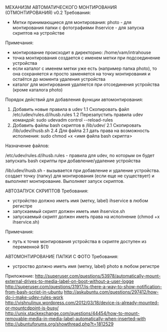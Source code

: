  МЕХАНИЗМ АВТОМАТИЧЕСКОГО МОНТИРОВАНИЯ (ОТМОНТИРОВАНИЯ) v0.2
 Требования:
 - Метки принимающиеся для монтирования:
     photo - для монтирования папки с фотографиями
     ihservice - для запуска скриптов на устройстве

 Примечания:
 - монтирование происходит в директорию: /home/vam/intrahouse
 - точка монтирования создается с именем метки при подсоединение устройства
 - если каталог с именем метки уже есть (например папка photo), то она сохраняется и просто заменяется на точку монтирования и остаётся до момента удаления устройства
 - каталог для монтирования удаляется при отсоединения устройства (кроме каталога photo)

 Порядок действий для добавления функции автомонтирования:

 1. Добавить новые правила в udev
   1.1 Скопировать файл /etc/udev/rules.d/ihusb.rules
   1.2 Перезапустить правила udev командой: sudo udevadm control --reload-rules
 2. Добавить файлы bash скриптов в /lib/udev/
   2.1 Скопировать /lib/udev/ihusb.sh
   2.4 Для файла 2.1 дать права на возможность исполнения: sudo chmod +x <имя файла bash скрипта>


 Назначение файлов:

   /etc/udev/rules.d/ihusb.rules - правила для udev, по которым он будет запускать bash скрипты при добавление/удаление устройства

   /lib/udev/ihusb.sh - вызывается при добавление и удаление устройства. создает точку (папку) для монтирования (если еще не существует) и выполняет монтирование. Выполняет запуск скриптов.                  

 АВТОЗАПУСК СКРИПТОВ
 Требования:
 - устройство должно иметь имя (метку, label) ihservice в любом регистре
 - запускаемый скрипт должен иметь имя ihservice.sh
 - запускаемый скрипт должен иметь права на исполнение (chmod +x ihservice.sh)

 Примечания:
 - путь к точке монтирования устройства в скрипте доступен из переменной ${1}

 АВТОМОНТИРОВАНИЕ ПАПКИ С ФОТО
 Требования:
 - устроство должно иметь имя (метку, label) photo в любом регистре 

 

 Приложение:
   http://superuser.com/questions/53978/automatically-mount-external-drives-to-media-label-on-boot-without-a-user-logge
   http://superuser.com/questions/31917/is-there-a-way-to-show-notification-from-bash-script-in-ubuntu
   http://askubuntu.com/questions/297412/how-do-i-make-udev-rules-work
   http://vishnulinux.wordpress.com/2012/03/18/device-is-already-mounted-or-mountcdpoint-is-busy/
   http://unix.stackexchange.com/questions/44454/how-to-mount-removable-media-in-media-label-automatically-when-inserted-with
   http://ubuntuforums.org/showthread.php?t=1812529